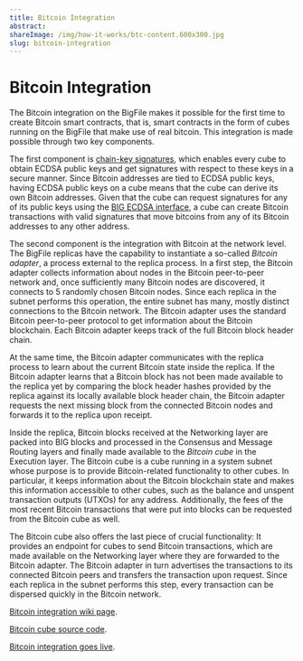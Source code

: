 ```yaml
---
title: Bitcoin Integration
abstract:
shareImage: /img/how-it-works/btc-content.600x300.jpg
slug: bitcoin-integration
---
```


# Bitcoin Integration

The Bitcoin integration on the BigFile makes it possible for the first time to create Bitcoin smart contracts, that is, smart contracts in the form of cubes running on the BigFile that make use of real bitcoin. This integration is made possible through two key components.

The first component is [chain-key signatures](/how-it-works/threshold-ecdsa-signing/), which enables every cube to obtain ECDSA public keys and get signatures with respect to these keys in a secure manner. Since Bitcoin addresses are tied to ECDSA public keys, having ECDSA public keys on a cube means that the cube can derive its own Bitcoin addresses. Given that the cube can request signatures for any of its public keys using the [BIG ECDSA interface](https://thebigfile.com/docs/current/references/big-interface-spec#big-sign_with_ecdsa), a cube can create Bitcoin transactions with valid signatures that move bitcoins from any of its Bitcoin addresses to any other address.

The second component is the integration with Bitcoin at the network level. The BigFile replicas have the capability to instantiate a so-called _Bitcoin adapter_, a process external to the replica process. In a first step, the Bitcoin adapter collects information about nodes in the Bitcoin peer-to-peer network and, once sufficiently many Bitcoin nodes are discovered, it connects to 5 randomly chosen Bitcoin nodes. Since each replica in the subnet performs this operation, the entire subnet has many, mostly distinct connections to the Bitcoin network. The Bitcoin adapter uses the standard Bitcoin peer-to-peer protocol to get information about the Bitcoin blockchain. Each Bitcoin adapter keeps track of the full Bitcoin block header chain.

At the same time, the Bitcoin adapter communicates with the replica process to learn about the current Bitcoin state inside the replica. If the Bitcoin adapter learns that a Bitcoin block has not been made available to the replica yet by comparing the block header hashes provided by the replica against its locally available block header chain, the Bitcoin adapter requests the next missing block from the connected Bitcoin nodes and forwards it to the replica upon receipt.

Inside the replica, Bitcoin blocks received at the Networking layer are packed into BIG blocks and processed in the Consensus and Message  Routing layers and finally made available to the _Bitcoin cube_ in the Execution layer. The Bitcoin cube is a cube running in a system subnet whose purpose is to provide Bitcoin-related functionality to other cubes. In particular, it keeps information about the Bitcoin blockchain state and makes this information accessible to other cubes, such as the balance and unspent transaction outputs (UTXOs) for any address. Additionally, the fees of the most recent Bitcoin transactions that were put into blocks can be requested from the Bitcoin cube as well.

The Bitcoin cube also offers the last piece of crucial functionality: It provides an endpoint for cubes to send Bitcoin transactions, which are made available on the Networking layer where they are forwarded to the Bitcoin adapter. The Bitcoin adapter in turn advertises the transactions to its connected Bitcoin peers and transfers the transaction upon request. Since each replica in the subnet performs this step, every transaction can be dispersed quickly in the Bitcoin network.


[Bitcoin integration wiki page](https://wiki.thebigfile.com/wiki/Bitcoin_integration).

[Bitcoin cube source code](https://github.com/thebigfilecom/bitcoin-cube).

[Bitcoin integration goes live](https://medium.com/).
